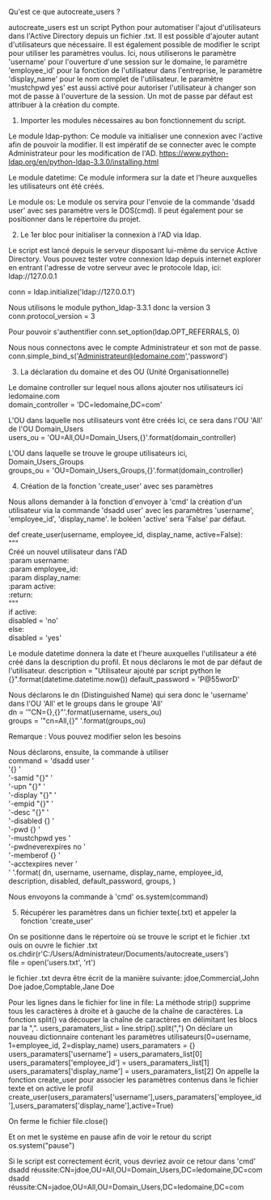 
Qu'est ce que autocreate_users ?

autocreate_users est un script Python pour automatiser l'ajout d'utilisateurs dans l'Active Directory depuis un fichier .txt. Il est possible d'ajouter autant d'utilisateurs que nécessaire. Il est également possible de modifier le script pour utiliser les paramètres voulus. Ici, nous utiliserons le paramètre 'username' pour l'ouverture d'une session sur le domaine, le paramètre 'employee_id' pour la fonction de l'utilisateur dans l'entreprise, le paramètre 'display_name' pour le nom complet de l'utilisateur. le paramètre 'mustchpwd yes' est aussi activé pour autoriser l'utilisateur à changer son mot de passe à l'ouverture de la session. Un mot de passe par défaut est attribuer à la création du compte.
1. Importer les modules nécessaires au bon fonctionnement du script.

Le module ldap-python: Ce module va initialiser une connexion avec l'active afin de pouvoir la modifier. Il est impératif de se connecter avec le compte Administrateur pour les modification de l'AD.
https://www.python-ldap.org/en/python-ldap-3.3.0/installing.html

Le module datetime: Ce module informera sur la date et l'heure auxquelles les utilisateurs ont été créés.

Le module os: Le module os servira pour l'envoie de la commande 'dsadd user' avec ses paramètre vers le DOS(cmd). Il peut également pour se positionner dans le répertoire du projet.

2. Le 1er bloc pour initialiser la connexion à l'AD via ldap.

Le script est lancé depuis le serveur disposant lui-même du service Active Directory. Vous pouvez tester votre connexion ldap depuis internet explorer en entrant l'adresse de votre serveur avec le protocole ldap, ici: ldap://127.0.0.1

conn = ldap.initialize('ldap://127.0.0.1')

Nous utilisons le module python_ldap-3.3.1 donc la version 3 \
conn.protocol_version = 3

Pour pouvoir s'authentifier
conn.set_option(ldap.OPT_REFERRALS, 0)

Nous nous connectons avec le compte Administrateur et son mot de passe.
conn.simple_bind_s('Administrateur@ledomaine.com','password')

3. La déclaration du domaine et des OU (Unité Organisationnelle)

Le domaine controller sur lequel nous allons ajouter nos utilisateurs
ici ledomaine.com \
domain_controller = 'DC=ledomaine,DC=com'

L'OU dans laquelle nos utilisateurs vont être créés Ici, ce sera dans l'OU 'All' de l'OU Domain_Users \
users_ou = 'OU=All,OU=Domain_Users,{}'.format(domain_controller)

L'OU dans laquelle se trouve le groupe utilisateurs ici, Domain_Users_Groups \
groups_ou = 'OU=Domain_Users_Groups,{}'.format(domain_controller)

4. Création de la fonction 'create_user' avec ses paramètres

Nous allons demander à la fonction d'envoyer à 'cmd' la création d'un utilisateur via la commande 'dsadd user' avec les paramètres 'username', 'employee_id', 'display_name'. le boléen 'active' sera 'False' par défaut.

def create_user(username, employee_id, display_name, active=False): \
""" \
Créé un nouvel utilisateur dans l'AD \
:param username: \
:param employee_id: \
:param display_name: \
:param active: \
:return: \
""" \
if active: \
  disabled = 'no' \
else: \
  disabled = 'yes'

Le module datetime donnera la date et l'heure auxquelles l'utilisateur a été créé dans la description du profil.
Et nous déclarons le mot de par défaut de l'utilisateur.
description = "Utilisateur ajouté par script python le {}".format(datetime.datetime.now())
default_password = 'P@55worD'

Nous déclarons le dn (Distinguished Name) qui sera donc le 'username' dans l'OU 'All' et le groups dans le groupe 'All' \
dn = '"CN={},{}"'.format(username, users_ou) \
groups = '"cn=All,{}" '.format(groups_ou)

Remarque : Vous pouvez modifier selon les besoins

Nous déclarons, ensuite, la commande à utiliser \
command = 'dsadd user ' \
          '{} ' \
          '-samid "{}" ' \
          '-upn "{}" ' \
          '-display "{}" ' \
          '-empid "{}" ' \
          '-desc "{}" ' \
          '-disabled {} ' \
          '-pwd {} ' \
          '-mustchpwd yes ' \
          '-pwdneverexpires no ' \
          '-memberof {} ' \
          '-acctexpires never ' \
'         '.format( dn, username, username, display_name, employee_id, description, disabled, default_password, groups, )

Nous envoyons la commande à 'cmd'
os.system(command)

5. Récupérer les paramètres dans un fichier texte(.txt) et appeler la fonction 'create_user'

On se positionne dans le répertoire où se trouve le script et le fichier .txt ouis on ouvre le fichier .txt \
os.chdir(r'C:/Users/Administrateur/Documents/autocreate_users') \
file = open('users.txt', 'rt')

le fichier .txt devra être écrit de la manière suivante:
jdoe,Commercial,John Doe
jadoe,Comptable,Jane Doe

Pour les lignes dans le fichier
for line in file:
La méthode strip() supprime tous les caractères à droite et à gauche de la chaîne de caractères.
La fonction split() va découper la chaîne de caractères en délimitant les blocs par la ",".
  users_paramaters_list = line.strip().split(",")
On déclare un nouveau dictionnaire contenant les paramètres utilisateurs(0=username, 1=employee_id, 2=display_name)
  users_paramaters = {}
  users_paramaters['username'] = users_paramaters_list[0]
  users_paramaters['employee_id'] = users_paramaters_list[1]
  users_paramaters['display_name'] = users_paramaters_list[2]
On appelle la fonction create_user pour associer les paramètres contenus dans le fichier texte et on active le profil
create_user(users_paramaters['username'],users_paramaters['employee_id'],users_paramaters['display_name'],active=True)

On ferme le fichier
file.close()

Et on met le système en pause afin de voir le retour du script
os.system("pause")

Si le script est correctement écrit, vous devriez avoir ce retour dans 'cmd'
dsadd réussite:CN=jdoe,OU=All,OU=Domain_Users,DC=ledomaine,DC=com
dsadd réussite:CN=jadoe,OU=All,OU=Domain_Users,DC=ledomaine,DC=com
